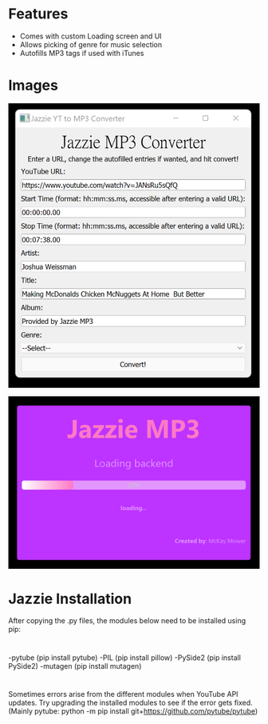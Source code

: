 # Features
- Comes with custom Loading screen and UI
- Allows picking of genre for music selection
- Autofills MP3 tags if used with iTunes
 
# Images

![UI](https://github.com/McKayMower/Jazzie/blob/master/Jazzie_UI.png)

![Loading Screen](https://github.com/McKayMower/Jazzie/blob/master/jazzie_loading.png)


# Jazzie Installation
After copying the .py files, the modules below need to be installed using pip:
# 
-pytube (pip install pytube)
-PIL (pip install pillow)
-PySide2 (pip install PySide2)
-mutagen (pip install mutagen)
# 
Sometimes errors arise from the different modules when YouTube API updates. Try upgrading the installed modules to see if the error gets fixed. (Mainly pytube: python -m pip install git+https://github.com/pytube/pytube)
